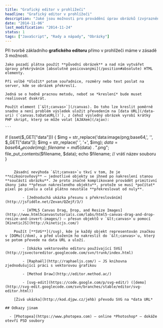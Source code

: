 ```yaml
---
title: "Grafický editor v prohlížeči"
headline: "Grafický editor v prohlížeči"
description: "Jaké jsou možnosti pro provádění úprav obrázků (zvýraznění, přidání popisků apod.) přímo v prohlížeči."
date: "2014-11-06"
last_modification: "2014-11-24"
status: 1
tags: ["JavaScript", "Rady a nápady", "Obrázky"]
---
```


Při tvorbě základního **grafického editoru** přímo v prohlížeči máme v zásadě 3 možnosti.

    Jako pozadí plátna použít **původní obrázek** a nad ním vytvářet úpravy překrýváním [absolutně posicovanými](/position#absolute) HTML elementy.

    Při volbě *Uložit* potom souřadnice, rozměry nebo text poslat na server, kde se obrázek překreslí.

    Jedná se o hodně pracnou metodu, neboť se *kreslení* bude muset realisovat dvakrát.

    Použít element [`&lt;canvas>`](/canvas). Do toho lze kreslit poměrně snadno a není problém výsledek uložit převedením na [data URL](/data-uri) (`canvas.toDataURL()`), z čehož výsledný obrázek vyrobí krátký PHP skript, který se může volat [AJAXem](/ajax):

    ```
if (isset($_GET["data"])) {
  $img = str_replace('data:image/png;base64,', '', $_GET["data"]);
  $img = str_replace(' ', '+', $img);
  $data = base64_decode($img);
  $filename = md5($data) . ".png";
  file_put_contents($filename, $data);
  echo $filename; // vrátí název souboru
}
```

    Zásadní nevýhoda `&lt;canvas>`u tkví v tom, že je **nízkoúrovňový** – jednotlivé objekty se ihned po nakreslení stanou **součástí obrázku**. Je proto značně komplikované provádět primitivní úkony jako **přesun nakresleného objektu**, protože se musí *počítat* pixel po pixelu a celé plátno neustále **překreslovat od nuly**.

        - [Jednoduchá ukázka přesunu s překreslováním](http://jsfiddle.net/Zevan/QZejF/3/)

        - [HTML5 Canvas Drag, Drop, and Resize Images](http://www.html5canvastutorials.com/labs/html5-canvas-drag-and-drop-resize-and-invert-images/) – přesun objektů v `&lt;canvas>`u pomocí [KineticJS](http://kineticjs.com/)

    Použít [**SVG**](/svg), kde je každý objekt representován značkou v [DOMu](/dom), a před uložením ho nakreslit do `&lt;canvas>`u, který se potom převede na data URL a uloží.

        - [Ukázka vektorového editoru používající SVG](http://jsvectoreditor.googlecode.com/svn/trunk/index.html)

        - [Raphaël](http://raphaeljs.com/) – JS knihovna zjednodušující práci s vektorovou grafikou

        - [Method Draw](http://editor.method.ac/)

        - [svg-edit](https://code.google.com/p/svg-edit/) ([demo](http://svg-edit.googlecode.com/svn/branches/stable/editor/svg-editor.html))

    [Živá ukázka](http://kod.djpw.cz/jehb) převodu SVG na *data URL*

## Odkazy jinam

  - [Photopea](https://www.photopea.com) – online *Photoshop* – dokáže otevří PSD soubory